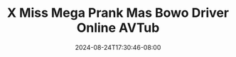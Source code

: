--- 
title: "X Miss Mega Prank Mas Bowo Driver Online  AVTub"
description: "nonton bokep X Miss Mega Prank Mas Bowo Driver Online  AVTub premium    "
date: 2024-08-24T17:30:46-08:00
file_code: "3sd9689ocf2f"
draft: false
cover: "3pc3ac2qzhjqxa47.jpg"
tags: ["Miss", "Mega", "Prank", "Mas", "Bowo", "Driver", "Online", "AVTub", "bokep-indo", "bokep-viral", "bokep-ig"]
length: 2158
fld_id: "1483065"
foldername: "A prank"
categories: ["A prank"]
views: 0
---